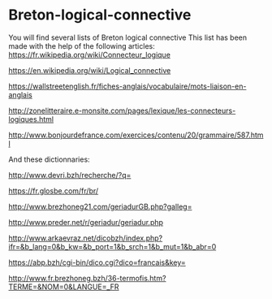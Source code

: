 # Breton-logical-connective
You will find several lists of Breton logical connective
This list has been made with the help of the following articles:
https://fr.wikipedia.org/wiki/Connecteur_logique

https://en.wikipedia.org/wiki/Logical_connective

https://wallstreetenglish.fr/fiches-anglais/vocabulaire/mots-liaison-en-anglais

http://zonelitteraire.e-monsite.com/pages/lexique/les-connecteurs-logiques.html

http://www.bonjourdefrance.com/exercices/contenu/20/grammaire/587.html

And these dictionnaries:

http://www.devri.bzh/recherche/?q=

https://fr.glosbe.com/fr/br/

http://www.brezhoneg21.com/geriadurGB.php?galleg=

http://www.preder.net/r/geriadur/geriadur.php

http://www.arkaevraz.net/dicobzh/index.php?ifr=&b_lang=0&b_kw=&b_port=1&b_srch=1&b_mut=1&b_abr=0

https://abp.bzh/cgi-bin/dico.cgi?dico=francais&key=

http://www.fr.brezhoneg.bzh/36-termofis.htm?TERME=&NOM=0&LANGUE=_FR
